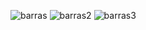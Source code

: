 ![barras](https://user-images.githubusercontent.com/30559667/103158423-a9d0ed00-478b-11eb-9a3e-d284e1688bad.PNG)
![barras2](https://user-images.githubusercontent.com/30559667/103158424-aa698380-478b-11eb-9578-f429c1ae752b.PNG)
![barras3](https://user-images.githubusercontent.com/30559667/103158425-ab021a00-478b-11eb-871b-3f78cf8d6351.PNG)

